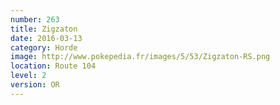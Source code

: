 ```yaml
---
number: 263
title: Zigzaton
date: 2016-03-13
category: Horde
image: http://www.pokepedia.fr/images/5/53/Zigzaton-RS.png
location: Route 104
level: 2
version: OR
---
```

